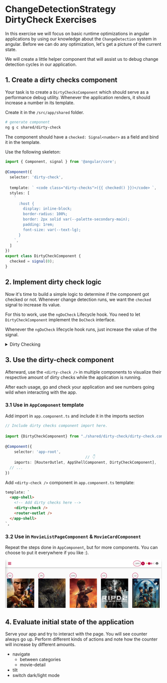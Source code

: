 # ChangeDetectionStrategy DirtyCheck Exercises

In this exercise we will focus on basic runtime optimizations in angular applications by using our knowledge about
the `ChangeDetection` system in angular. Before we can do any optimization, let's get a picture of the current state.

We will create a little helper component that will assist us to debug change detection cycles in our application.

## 1. Create a dirty checks component

Your task is to create a `DirtyChecksComponent` which should serve as a performance debug utility.
Whenever the application renders, it should increase a number in its template.

Create it in the `/src/app/shared` folder.

```bash
# generate component
ng g c shared/dirty-check
```

The component should have a `checked: Signal<number>` as a field and bind it in the template.

Use the following skeleton:

```ts
import { Component, signal } from '@angular/core';

@Component({
  selector: 'dirty-check',
  
  template: ` <code class="dirty-checks">({{ checked() }})</code> `,
  styles: [
    `
      :host {
        display: inline-block;
        border-radius: 100%;
        border: 2px solid var(--palette-secondary-main);
        padding: 1rem;
        font-size: var(--text-lg);
      }
    `,
  ]
})
export class DirtyCheckComponent {
  checked = signal(0);
}

```

## 2. Implement dirty check logic

Now it's time to build a simple logic to determine if the component got checked or not. Whenever change detection runs,
we want the `checked` signal to increase its value.

For this to work, use the `ngDoCheck` Lifecycle hook. You need to let `DirtyCheckComponent` implement the `DoCheck` interface.

Whenever the `ngDoCheck` lifecycle hook runs, just increase the value of the signal.

<details>
    <summary>Dirty Checking</summary>

```typescript
// src/app/shared/dirty-check.component.ts

import {Component, DoCheck} from "@angular/core";

@Component(/**/)
export class DirtyCheckComponent implements DoCheck {
  checked = signal(0);

  ngDoCheck() {
    this.checked.update(c => c + 1);
  }
}
```
</details>

## 3. Use the dirty-check component

Afterward, use the `<dirty-check />` in multiple components to visualize their respective amount
of dirty checks while the application is running.

After each usage, go and check your application and see numbers going wild when interacting with the app.

### 3.1 Use in `AppComponent` template 

Add import in `app.component.ts` and include it in the imports section

```typescript
// Include dirty checks component import here.

import {DirtyCheckComponent} from "./shared/dirty-check/dirty-check.component";

@Component({
    selector: 'app-root',
                                    // 👇️
    imports: [RouterOutlet, AppShellComponent, DirtyCheckComponent],
  // ...
})
```

Add `<dirty-check />` component in `app.component.ts` template:

```html
template: `
  <app-shell>
    <!-- Add dirty checks here -->
    <dirty-check />
    <router-outlet />
  </app-shell>
`,
```

### 3.2 Use in `MovieListPageComponent` & `MovieCardComponent`

Repeat the steps done in `AppComponent`, but for more components. You can choose to put it everywhere if you like :).

![in-usage](./images/change-detection/dirty-checks-in-use.PNG)

## 4. Evaluate initial state of the application

Serve your app and try to interact with the page. You will see counter always go up.
Perform different kinds of actions and note how the counter will increase by different amounts.

* navigate
  * between categories
  * movie-detail
* tilt
* switch dark/light mode

